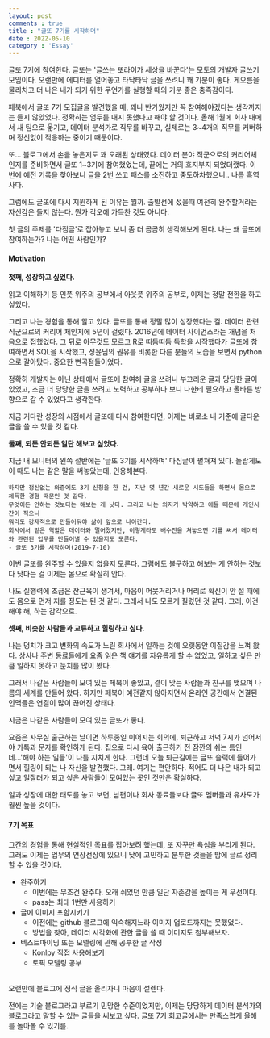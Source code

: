 ```yaml
---
layout: post
comments : true
title : "글또 7기를 시작하며"
date : 2022-05-10
category : 'Essay'
---
```


글또 7기에 참여한다. 글또는 '글쓰는 또라이가 세상을 바꾼다'는 모토의 개발자 글쓰기 모임이다.
오랜만에 에디터를 열어놓고 타닥타닥 글을 쓰려니 꽤 기분이 좋다.
게으름을 물리치고 더 나은 내가 되기 위한 무언가를 실행할 때의 기분 좋은 충족감이다. 

페북에서 글또 7기 모집글을 발견했을 때, 꽤나 반가웠지만 꼭 참여해야겠다는 생각까지는 들지 않았었다.
정확히는 엄두를 내지 못했다고 해야 할 것이다.
올해 1월에 회사 내에서 새 팀으로 옮기고, 데이터 분석가로 직무를 바꾸고, 
실제로는 3~4개의 직무를 커버하며 정신없이 적응하는 중이기 때문이다.  

또... 블로그에서 손을 놓은지도 꽤 오래된 상태였다. 
데이터 분야 직군으로의 커리어체인지를 준비하면서 글또 1~3기에 참여했었는데, 끝에는 거의 흐지부지 되었더랬다.
이번에 예전 기록을 찾아보니 글을 2번 쓰고 패스를 소진하고 중도하차했으니.. 나름 흑역사다. 


그럼에도 글또에 다시 지원하게 된 이유는 뭘까. 
출발선에 섰을때 여전히 완주할거라는 자신감은 들지 않는다. 뭔가 각오에 가득찬 것도 아니다.

첫 글의 주제를 '다짐글'로 잡아놓고 보니 좀 더 곰곰히 생각해보게 된다. 
나는 왜 글또에 참여하는가? 나는 어떤 사람인가?
<br>

#### Motivation

<b>첫째, 성장하고 싶었다. </b>

읽고 이해하기 등 인풋 위주의 공부에서 아웃풋 위주의 공부로, 이제는 정말 전환을 하고 싶었다. 

그리고 나는 경험을 통해 알고 있다. 글또를 통해 정말 많이 성장했다는 걸. 
데이터 관련 직군으로의 커리어 체인지에 5년이 걸렸다. 
2016년에 데이터 사이언스라는 개념을 처음으로 접했었다.
그 뒤로 아무것도 모르고 R로 떠듬떠듬 독학을 시작했다가 글또에 참여하면서 SQL을 시작했고,
성윤님의 권유를 비롯한 다른 분들의 모습을 보면서 python으로 갈아탔다. 중요한 변곡점들이었다.

정확히 개발자는 아닌 상태에서 글또에 참여해 글을 쓰려니 부끄러운 글과 당당한 글이 있었고, 조금 더 당당한 글을 쓰려고 노력하고 공부하다 보니 나한테 필요하고 올바른 방향으로 갈 수 있었다고 생각한다. 

지금 커다란 성장의 시점에서 글또에 다시 참여한다면, 이제는 비로소 내 기준에 글다운 글을 쓸 수 있을 것 같다. 
<br/>

<b>둘째, 되든 안되든 일단 해보고 싶었다.</b>

지금 내 모니터의 왼쪽 절반에는 '글또 3기를 시작하며' 다짐글이 펼쳐져 있다. 
놀랍게도 이 때도 나는 같은 말을 써놓았는데, 인용해본다.

~~~
하지만 정신없는 와중에도 3기 신청을 한 건, 지난 몇 년간 새로운 시도들을 하면서 몸으로 체득한 경험 때문인 것 같다.
무엇이든 안하는 것보다는 해보는 게 낫다. 그리고 나는 의지가 박약하고 애들 때문에 개인시간이 적으니 
뭐라도 강제적으로 만들어둬야 삶이 앞으로 나아간다. 
회사에서 맡은 역할은 데이터와 멀어졌지만, 이렇게라도 배수진을 쳐놓으면 기를 써서 데이터와 관련된 업무를 만들어낼 수 있을지도 모른다. 
- 글또 3기를 시작하며(2019-7-10)
~~~
이번 글또를 완주할 수 있을지 없을지 모른다. 그럼에도 불구하고 해보는 게 안하는 것보다 낫다는 걸 이제는 몸으로 확실히 안다. 

나도 실행력에 조금은 잔근육이 생겨서, 마음이 머뭇거리거나 머리로 확신이 안 설 때에도 몸으로 먼저 지를 정도는 된 것 같다.
그래서 나도 모르게 질렀던 것 같다. 그래, 이건 해야 해, 하는 감각으로.
<br/>

<b>셋째, 비슷한 사람들과 교류하고 힐링하고 싶다.</b>

나는 덩치가 크고 변화의 속도가 느린 회사에서 일하는 것에 오랫동안 이질감을 느껴 왔다. 
상사나 주변 동료들에게 요즘 읽은 책 얘기를 자유롭게 할 수 없었고,
일하고 싶은 만큼 일하지 못하고 눈치를 많이 봤다. 

그래서 나같은 사람들이 모여 있는 페북이 좋았고, 결이 맞는 사람들과 친구를 맺으며 나름의 세계를 만들어 왔다.
하지만 페북이 예전같지 않아지면서 온라인 공간에서 연결된 인맥들은 연결이 많이 끊어진 상태다. 

지금은 나같은 사람들이 모여 있는 글또가 좋다. 

요즘은 사무실 출근하는 날이면 하루종일 이어지는 회의에, 퇴근하고 저녁 7시가 넘어서야 카톡과 문자를 확인하게 된다.
집으로 다시 육아 출근하기 전 잠깐의 쉬는 틈인데...'해야 하는 일들'이 나를 지치게 한다. 
그런데 오늘 퇴근길에는 글또 슬랙에 들어가면서 힐링이 되는 나 자신을 발견했다.
그래. 여기는 편안하다. 적어도 더 나은 내가 되고 싶고 일잘러가 되고 싶은 사람들이 모여있는 곳인 것만은 확실하다.

일과 성장에 대한 태도를 놓고 보면, 남편이나 회사 동료들보다 글또 멤버들과 유사도가 훨씬 높을 것이다. 
<br/>

#### 7기 목표

그간의 경험을 통해 현실적인 목표를 잡아보려 했는데, 또 자꾸만 욕심을 부리게 된다.
그래도 이제는 업무의 연장선상에 있으니 낮에 고민하고 분투한 것들을 밤에 글로 정리할 수 있을 것이다. 

- 완주하기
    - 이번에는 무조건 완주다. 오래 쉬었던 만큼 일단 자존감을 높이는 게 우선이다.
    - pass는 최대 1번만 사용하기 
- 글에 이미지 포함시키기
    - 이전에는 github 블로그에 익숙해지느라 이미지 업로드까지는 못했었다.
    - 방법을 찾아, 데이터 시각화에 관한 글을 쓸 때 이미지도 첨부해보자. 
- 텍스트마이닝 또는 모델링에 관해 공부한 글 작성
    - Konlpy 직접 사용해보기
    - 토픽 모델링 공부

<br>
오랜만에 블로그에 정식 글을 올리자니 마음이 설렌다. 

전에는 기술 블로그라고 부르기 민망한 수준이었지만, 이제는 당당하게 데이터 분석가의 블로그라고 말할 수 있는 글들을 써보고 싶다. 
글또 7기 회고글에서는 만족스럽게 올해를 돌아볼 수 있기를.